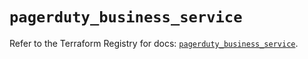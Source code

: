 # `pagerduty_business_service`

Refer to the Terraform Registry for docs: [`pagerduty_business_service`](https://registry.terraform.io/providers/pagerduty/pagerduty/3.24.0/docs/resources/business_service).
